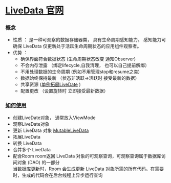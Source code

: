 # [LiveData 官网](https://developer.android.com/topic/libraries/architecture/livedata)

### 概念
- 性质 ：     是一种可观察的数据存储器类， 具有生命周期感知能力。 感知能力可确保 LiveData 仅更新处于活跃生命周期状态的应用组件观察者。
- 优势 ：
    - 确保界面符合数据状态         (生命周期状态改变 通知Observer)
    - 不会内存泄露             （绑定lifecycle,自我清理， 也可以自己提前解绑）
    - 不用处理数据的生命周期      (例如不用管理stop和resume之类)              
    - 数据始终保持最新           （状态非活跃->活跃时 接受最新的数据）
    - 共享资源                   ([单例拓展LiveDate](https://developer.android.com/topic/libraries/architecture/livedata#extend_livedata) )
    - 配置更改             （设置旋转时 立即接受最新数据） 
### [如何使用](https://developer.android.com/topic/libraries/architecture/livedata#work_livedata)
- 创建LiveDate对象，  通常放入ViewMode
- 观察LiveDate对象
- 更新 LiveData 对象   [MutableLiveData](https://developer.android.com/reference/androidx/lifecycle/MutableLiveData.html) 
- 拓展LiveData    
- 转换 LiveData
- 合并多个 LiveData
- 配合Room     room返回 LiveData 对象的可观察查询，可观察查询属于数据库访问对象 (DAO) 的一部分  
    当数据库更新时，Room 会生成更新 LiveData 对象所需的所有代码。在需要时，生成的代码会在后台线程上异步运行查询
